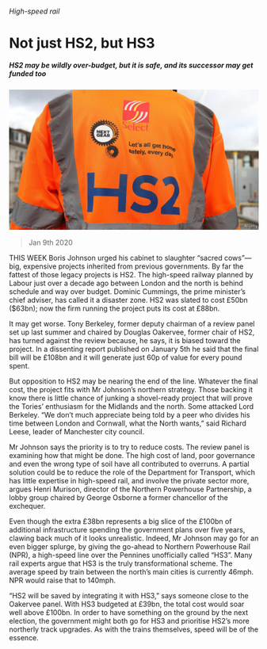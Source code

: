 ###### High-speed rail

# Not just HS2, but HS3 

##### HS2 may be wildly over-budget, but it is safe, and its successor may get funded too 

![image](images/20200111_BRP502.jpg) 

> Jan 9th 2020 

THIS WEEK Boris Johnson urged his cabinet to slaughter “sacred cows”—big, expensive projects inherited from previous governments. By far the fattest of those legacy projects is HS2. The high-speed railway planned by Labour just over a decade ago between London and the north is behind schedule and way over budget. Dominic Cummings, the prime minister’s chief adviser, has called it a disaster zone. HS2 was slated to cost £50bn ($63bn); now the firm running the project puts its cost at £88bn.

It may get worse. Tony Berkeley, former deputy chairman of a review panel set up last summer and chaired by Douglas Oakervee, former chair of HS2, has turned against the review because, he says, it is biased toward the project. In a dissenting report published on January 5th he said that the final bill will be £108bn and it will generate just 60p of value for every pound spent.


But opposition to HS2 may be nearing the end of the line. Whatever the final cost, the project fits with Mr Johnson’s northern strategy. Those backing it know there is little chance of junking a shovel-ready project that will prove the Tories’ enthusiasm for the Midlands and the north. Some attacked Lord Berkeley. “We don’t much appreciate being told by a peer who divides his time between London and Cornwall, what the North wants,” said Richard Leese, leader of Manchester city council.

Mr Johnson says the priority is to try to reduce costs. The review panel is examining how that might be done. The high cost of land, poor governance and even the wrong type of soil have all contributed to overruns. A partial solution could be to reduce the role of the Department for Transport, which has little expertise in high-speed rail, and involve the private sector more, argues Henri Murison, director of the Northern Powerhouse Partnership, a lobby group chaired by George Osborne a former chancellor of the exchequer.

Even though the extra £38bn represents a big slice of the £100bn of additional infrastructure spending the government plans over five years, clawing back much of it looks unrealistic. Indeed, Mr Johnson may go for an even bigger splurge, by giving the go-ahead to Northern Powerhouse Rail (NPR), a high-speed line over the Pennines unofficially called “HS3”. Many rail experts argue that HS3 is the truly transformational scheme. The average speed by train between the north’s main cities is currently 46mph. NPR would raise that to 140mph.

“HS2 will be saved by integrating it with HS3,” says someone close to the Oakervee panel. With HS3 budgeted at £39bn, the total cost would soar well above £100bn. In order to have something on the ground by the next election, the government might both go for HS3 and prioritise HS2’s more northerly track upgrades. As with the trains themselves, speed will be of the essence.

